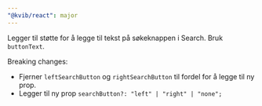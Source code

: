 ```yaml
---
"@kvib/react": major
---
```


Legger til støtte for å legge til tekst på søkeknappen i Search. Bruk `buttonText`.

Breaking changes:

- Fjerner `leftSearchButton` og `rightSearchButton` til fordel for å legge til ny prop.
- Legger til ny prop `searchButton?: "left" | "right" | "none";`
